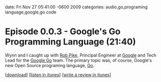 date: Fri Nov 27 05:41:00 -0600 2009
categories: audio,go,programing language,google,go code

#  Episode 0.0.3 - Google's Go Programming Language (21:40)

Wynn and I caught up with [Rob Pike](http://research.google.com/people/r/), Principal Engineer at [Google](http://www.google.com/) and Tech Lead for the [Google Go](http://go-lang.org/) team. The primary topic was, of course, Google's new Open Source programing language, [Go](http://go-lang.org/).

<script src="http://www.buzzsprout.com/105/1861-episode-0-0-3-google-s-go-programming-language.js?player=small" type="text/javascript" charset="utf-8"></script>

[[download](http://changelogshow.com/105/1861-episode-0-0-3-google-s-go-programming-language.mp3)] [[listen in itunes](http://itunes.apple.com/WebObjects/MZStore.woa/wa/viewPodcast?id=341623264)] [[write a review in itunes](https://userpub.itunes.apple.com/WebObjects/MZUserPublishing.woa/wa/addUserReview?id=341623264&type=Podcast)]
